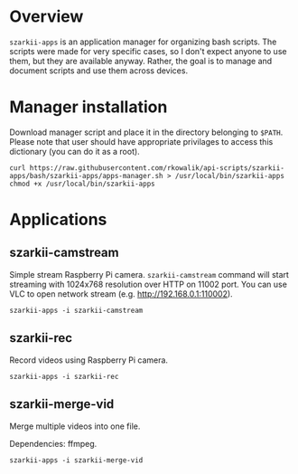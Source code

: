 # Overview

`szarkii-apps` is an application manager for organizing bash scripts. The scripts were made for very specific cases, so I don't expect anyone to use them, but they are available anyway. Rather, the goal is to manage and document scripts and use them across devices.

# Manager installation

Download manager script and place it in the directory belonging to `$PATH`. Please note that user should have appropriate privilages to access this dictionary (you can do it as a root).

```
curl https://raw.githubusercontent.com/rkowalik/api-scripts/szarkii-apps/bash/szarkii-apps/apps-manager.sh > /usr/local/bin/szarkii-apps
chmod +x /usr/local/bin/szarkii-apps
```

# Applications

## szarkii-camstream

Simple stream Raspberry Pi camera. `szarkii-camstream` command will start streaming with 1024x768 resolution over HTTP on 11002 port.
You can use VLC to open network stream (e.g. http://192.168.0.1:110002).

```
szarkii-apps -i szarkii-camstream
```

## szarkii-rec

Record videos using Raspberry Pi camera.

```
szarkii-apps -i szarkii-rec
```

## szarkii-merge-vid

Merge multiple videos into one file.

Dependencies: ffmpeg.

```
szarkii-apps -i szarkii-merge-vid
```